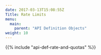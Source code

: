 ```yaml
---
date: 2017-03-13T15:08:55Z
Title: Rate Limits
menu:
  main:
    parent: "API Definition Objects"
weight: 10
---
```


{{% include "api-def-rate-and-quotas" %}}